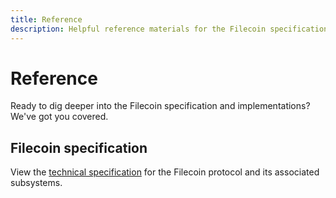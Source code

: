 ```yaml
---
title: Reference
description: Helpful reference materials for the Filecoin specification and implementations
---
```


# Reference

Ready to dig deeper into the Filecoin specification and implementations? We've got you covered.

## Filecoin specification

View the [technical specification](https://github.com/filecoin-project/specs) for the Filecoin protocol and its associated subsystems.
